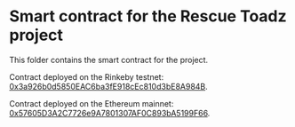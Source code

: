 # Smart contract for the Rescue Toadz project

This folder contains the smart contract for the project.

Contract deployed on the Rinkeby testnet: [0x3a926b0d5850EAC6ba3fE918cEc810d3bE8A984B](https://rinkeby.etherscan.io/address/0x3a926b0d5850EAC6ba3fE918cEc810d3bE8A984B).

Contract deployed on the Ethereum mainnet: [0x57605D3A2C7726e9A7801307AF0C893bA5199F66](https://rinkeby.etherscan.io/address/0x57605D3A2C7726e9A7801307AF0C893bA5199F66).
